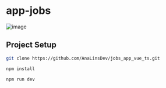 # app-jobs

![image](https://github.com/user-attachments/assets/82d4159d-f727-4b2f-bae3-cec5ef1d9176)

## Project Setup

```sh
git clone https://github.com/AnaLinsDev/jobs_app_vue_ts.git

npm install

npm run dev
```
